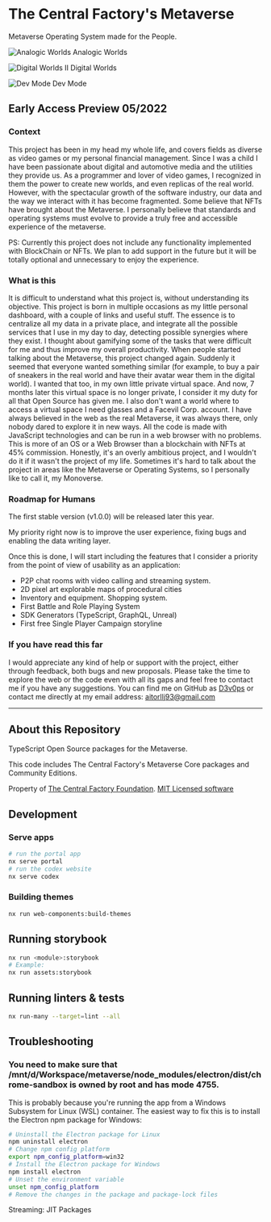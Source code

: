 # The Central Factory's Metaverse

Metaverse Operating System made for the People.

![Analogic Worlds](https://i.imgur.com/J1EvvyZ.png)
Analogic Worlds

![Digital Worlds II](https://i.imgur.com/79wKYrN.png)
Digital Worlds

![Dev Mode](https://i.imgur.com/uUomYKu.png)
Dev Mode

## Early Access Preview 05/2022

### Context

This project has been in my head my whole life, and covers fields as diverse as video games or my personal financial management. Since I was a child I have been passionate about digital and automotive media and the utilities they provide us. As a programmer and lover of video games, I recognized in them the power to create new worlds, and even replicas of the real world. However, with the spectacular growth of the software industry, our data and the way we interact with it has become fragmented. Some believe that NFTs have brought about the Metaverse. I personally believe that standards and operating systems must evolve to provide a truly free and accessible experience of the metaverse.

PS: Currently this project does not include any functionality implemented with BlockChain or NFTs. We plan to add support in the future but it will be totally optional and unnecessary to enjoy the experience.

### What is this

It is difficult to understand what this project is, without understanding its objective. This project is born in multiple occasions as my little personal dashboard, with a couple of links and useful stuff. The essence is to centralize all my data in a private place, and integrate all the possible services that I use in my day to day, detecting possible synergies where they exist. I thought about gamifying some of the tasks that were difficult for me and thus improve my overall productivity. When people started talking about the Metaverse, this project changed again. Suddenly it seemed that everyone wanted something similar (for example, to buy a pair of sneakers in the real world and have their avatar wear them in the digital world). I wanted that too, in my own little private virtual space. And now, 7 months later this virtual space is no longer private, I consider it my duty for all that Open Source has given me. I also don't want a world where to access a virtual space I need glasses and a Facevil Corp. account. I have always believed in the web as the real Metaverse, it was always there, only nobody dared to explore it in new ways. All the code is made with JavaScript technologies and can be run in a web browser with no problems. This is more of an OS or a Web Browser than a blockchain with NFTs at 45% commission. Honestly, it's an overly ambitious project, and I wouldn't do it if it wasn't the project of my life. Sometimes it's hard to talk about the project in areas like the Metaverse or Operating Systems, so I personally like to call it, my Monoverse.

### Roadmap for Humans

The first stable version (v1.0.0) will be released later this year.

My priority right now is to improve the user experience, fixing bugs and enabling the data writing layer.

Once this is done, I will start including the features that I consider a priority from the point of view of usability as an application:
* P2P chat rooms with video calling and streaming system.
* 2D pixel art explorable maps of procedural cities
* Inventory and equipment. Shopping system.
* First Battle and Role Playing System
* SDK Generators (TypeScript, GraphQL, Unreal)
* First free Single Player Campaign storyline

### If you have read this far

I would appreciate any kind of help or support with the project, either through feedback, both bugs and new proposals. Please take the time to explore the web or the code even with all its gaps and feel free to contact me if you have any suggestions. You can find me on GitHub as [D3v0ps](https://github.com/d3v0ps) or contact me directly at my email address: [aitorllj93@gmail.com](mailto:aitorllj93@gmail.com)


---

## About this Repository

TypeScript Open Source packages for the Metaverse.

This code includes The Central Factory's Metaverse Core packages and Community Editions.

Property of [The Central Factory Foundation](https://github.com/central-factory/foundation). [MIT Licensed software](https://github.com/central-factory/metaverse/raw/main/LICENSE)


## Development

### Serve apps

```sh
# run the portal app
nx serve portal
# run the codex website
nx serve codex
```

### Building themes

```sh
nx run web-components:build-themes
```


## Running storybook

```sh
nx run <module>:storybook
# Example:
nx run assets:storybook
```
## Running linters & tests

```sh
nx run-many --target=lint --all
```

## Troubleshooting

### You need to make sure that /mnt/d/Workspace/metaverse/node_modules/electron/dist/chrome-sandbox is owned by root and has mode 4755.

This is probably because you're running the app from a Windows Subsystem for Linux (WSL) container. The easiest way to fix this is to install the Electron npm package for Windows:

```sh	
# Uninstall the Electron package for Linux
npm uninstall electron
# Change npm config platform
export npm_config_platform=win32
# Install the Electron package for Windows
npm install electron
# Unset the environment variable
unset npm_config_platform
# Remove the changes in the package and package-lock files
```

Streaming: JIT Packages
